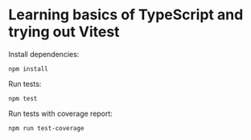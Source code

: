 # Learning basics of TypeScript and trying out Vitest

Install dependencies:

    npm install

Run tests:

    npm test

Run tests with coverage report:

    npm run test-coverage
